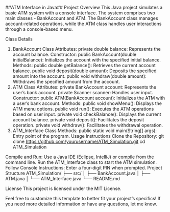 ##ATM Interface in Java##
Project Overview
This Java project simulates a basic ATM system with a console interface. The system comprises two main classes - BankAccount and ATM. The BankAccount class manages account-related operations, while the ATM class handles user interactions through a console-based menu.

Class Details
1. BankAccount Class
Attributes:
private double balance: Represents the account balance.
Constructor:
public BankAccount(double initialBalance): Initializes the account with the specified initial balance.
Methods:
public double getBalance(): Retrieves the current account balance.
public void deposit(double amount): Deposits the specified amount into the account.
public void withdraw(double amount): Withdraws the specified amount from the account.
2. ATM Class
Attributes:
private BankAccount account: Represents the user’s bank account.
private Scanner scanner: Handles user input.
Constructor:
public ATM(BankAccount account): Initializes the ATM with a user’s bank account.
Methods:
public void showMenu(): Displays the ATM menu options.
public void run(): Executes the ATM operations based on user input.
private void checkBalance(): Displays the current account balance.
private void deposit(): Facilitates the deposit operation.
private void withdraw(): Facilitates the withdrawal operation.
3. ATM_Interface Class
Methods:
public static void main(String[] args): Entry point of the program.
Usage Instructions
Clone the Repository:
git clone https://github.com/yourusername/ATM_Simulation.git
cd ATM_Simulation

Compile and Run: Use a Java IDE (Eclipse, IntelliJ) or compile from the command line. Run the ATM_Interface class to start the ATM simulation.
Follow Console Instructions: Enter a four-digit PIN when prompted.
Project Structure
ATM_Simulation/
├── src/
│   ├── BankAccount.java
│   ├── ATM.java
│   └── ATM_Interface.java
└── README.md

License
This project is licensed under the MIT License.

Feel free to customize this template to better fit your project’s specifics! If you need more detailed information or have any questions, let me know.
